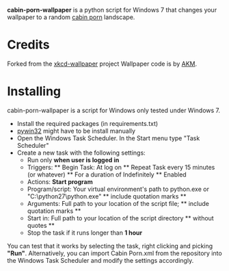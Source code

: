 **cabin-porn-wallpaper** is a python script for Windows 7 that changes your wallpaper to a random [cabin porn](http://cabinporn.com/) landscape.

Credits
=======
Forked from the [xkcd-wallpaper](https://github.com/abody/xkcd-wallpaper) project
Wallpaper code is by [ AKM](http://gabbpuy.blogspot.gr/2007/02/set-windows-wallpaper-from-python.html).

Installing
==========
cabin-porn-wallpaper is a script for Windows only tested under Windows 7.

 * Install the required packages (in requirements.txt)
 * [pywin32](http://sourceforge.net/projects/pywin32/) might have to be install manually
 * Open the Windows Task Scheduler. In the Start menu type "Task Scheduler"
 * Create a new task with the following settings:
   * Run only **when user is logged in**
   * Triggers: 
        ** Begin Task: At log on 
        ** Repeat Task every 15 minutes (or whatever)
        ** For a duration of Indefinitely
        ** Enabled
   * Actions: **Start program**
   * Program/script: Your virtual environment's path to python.exe or "C:\python27\python.exe" ** include quotation marks **
   * Arguments: Full path to your location of the script file; ** include quotation marks **
   * Start in: Full path to your location of the script directory ** without quotes **
   * Stop the task if it runs longer than **1 hour**

You can test that it works by selecting the task, right clicking and picking **"Run"**. Alternatively, you can import Cabin Porn.xml from the repository into the Windows Task Scheduler and modify the settings accordingly.
